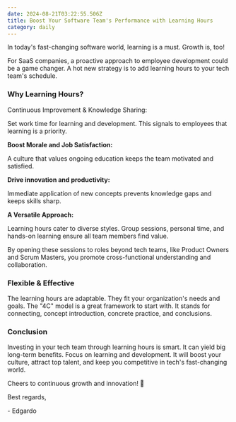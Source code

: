 ```yaml
---
date: 2024-08-21T03:22:55.506Z
title: Boost Your Software Team's Performance with Learning Hours
category: daily
---
```

In today's fast-changing software world, learning is a must. Growth is, too!

For SaaS companies, a proactive approach to employee development could be a game changer. A hot new strategy is to add learning hours to your tech team's schedule.

### Why Learning Hours?

Continuous Improvement & Knowledge Sharing:

Set work time for learning and development. This signals to employees that learning is a priority.

**Boost Morale and Job Satisfaction:**

A culture that values ongoing education keeps the team motivated and satisfied.

**Drive innovation and productivity:**

Immediate application of new concepts prevents knowledge gaps and keeps skills sharp.

**A Versatile Approach:**

Learning hours cater to diverse styles. Group sessions, personal time, and hands-on learning ensure all team members find value.

By opening these sessions to roles beyond tech teams, like Product Owners and Scrum Masters, you promote cross-functional understanding and collaboration.

### Flexible & Effective

The learning hours are adaptable. They fit your organization's needs and goals. The "4C" model is a great framework to start with. It stands for connecting, concept introduction, concrete practice, and conclusions.

### Conclusion

Investing in your tech team through learning hours is smart. It can yield big long-term benefits. Focus on learning and development. It will boost your culture, attract top talent, and keep you competitive in tech's fast-changing world.

Cheers to continuous growth and innovation! 🚀

Best regards,

\- Edgardo